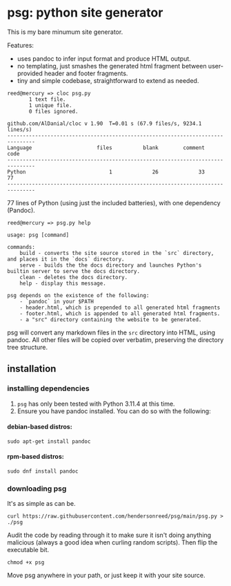 # psg: python site generator

This is my bare minumum site generator.

Features:

- uses pandoc to infer input format and produce HTML output.
- no templating, just smashes the generated html fragment between user-provided header and footer fragments.
- tiny and simple codebase, straightforward to extend as needed.


```
reed@mercury => cloc psg.py
       1 text file.
       1 unique file.
       0 files ignored.

github.com/AlDanial/cloc v 1.90  T=0.01 s (67.9 files/s, 9234.1 lines/s)
-------------------------------------------------------------------------------
Language                     files          blank        comment           code
-------------------------------------------------------------------------------
Python                           1             26             33             77
-------------------------------------------------------------------------------
```

77 lines of Python (using just the included batteries), with one dependency (Pandoc).

```
reed@mercury => psg.py help

usage: psg [command]

commands:
    build - converts the site source stored in the `src` directory, and places it in the `docs` directory.
    serve - builds the the docs directory and launches Python's builtin server to serve the docs directory.
    clean - deletes the docs directory.
    help - display this message.

psg depends on the existence of the following:
    - `pandoc` in your $PATH
    - header.html, which is prepended to all generated html fragments
    - footer.html, which is appended to all generated html fragments.
    - a "src" directory containing the website to be generated.
```

psg will convert any markdown files in the `src` directory into HTML, using pandoc. All other files will be copied over verbatim, preserving the directory tree structure.

## installation

### installing dependencies

1. `psg` has only been tested with Python 3.11.4 at this time.
2. Ensure you have pandoc installed. You can do so with the following:

#### debian-based distros:

```shell
sudo apt-get install pandoc
```

#### rpm-based distros:

```shell
sudo dnf install pandoc
```

### downloading psg

It's as simple as can be.

```shell
curl https://raw.githubusercontent.com/hendersonreed/psg/main/psg.py > ./psg
```

Audit the code by reading through it to make sure it isn't doing anything malicious (always a good idea when curling random scripts). Then flip the executable bit.

```
chmod +x psg
```

Move psg anywhere in your path, or just keep it with your site source.
